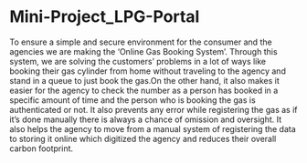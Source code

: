# Mini-Project_LPG-Portal
To ensure a simple and secure environment for the consumer and the agencies we are making the ‘Online Gas Booking System’. Through this system, we are solving the customers’ problems in a lot of ways like booking their gas cylinder from home without traveling to the agency and stand in a queue to just book the gas.On the other hand, it also makes it easier for the agency to check the number as a person has booked in a specific amount of time and the person who is booking the gas is authenticated or not.
It also prevents any error while registering the gas as if it’s done manually there is always a chance of omission and oversight. It also helps the agency to move from a manual system of registering the data to storing it online which digitized the agency and reduces their overall carbon footprint.

